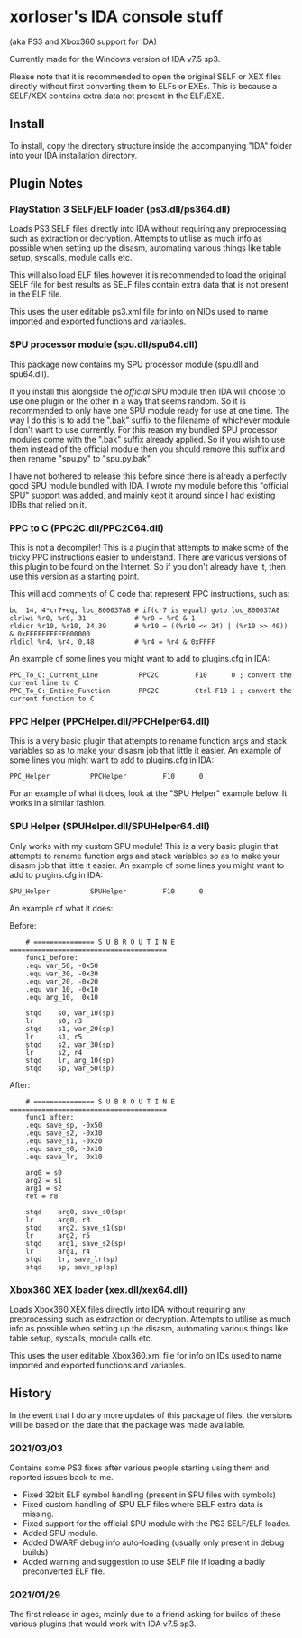 # xorloser's IDA console stuff
(aka PS3 and Xbox360 support for IDA)

Currently made for the Windows version of IDA v7.5 sp3.

Please note that it is recommended to open the original SELF or XEX files directly
without first converting them to ELFs or EXEs. This is because a SELF/XEX contains
extra data not present in the ELF/EXE.

## Install
To install, copy the directory structure inside the accompanying "IDA" folder into your IDA installation directory.

## Plugin Notes

### PlayStation 3 SELF/ELF loader (ps3.dll/ps364.dll)
Loads PS3 SELF files directly into IDA without requiring any preprocessing such as extraction or decryption.
Attempts to utilise as much info as possible when setting up the disasm, automating
various things like table setup, syscalls, module calls etc.

This will also load ELF files however it is recommended to load the original SELF file
for best results as SELF files contain extra data that is not present in the ELF file.

This uses the user editable ps3.xml file for info on NIDs used to name imported and exported
functions and variables.

### SPU processor module (spu.dll/spu64.dll)
This package now contains my SPU processor module (spu.dll and spu64.dll).

If you install this alongside the *official* SPU module then IDA will choose to use
one plugin or the other in a way that seems random. So it is recommended to only
have one SPU module ready for use at one time. The way I do this is to add the ".bak"
suffix to the filename of whichever module I don't want to use currently.
For this reason my bundled SPU processor modules come with the ".bak" suffix already applied.
So if you wish to use them instead of the official module then you should remove this suffix
and then rename "spu.py" to "spu.py.bak".

I have not bothered to release this before since there is already a perfectly good
SPU module bundled with IDA. I wrote my module before this "official SPU" support was added,
and mainly kept it around since I had existing IDBs that relied on it.

### PPC to C (PPC2C.dll/PPC2C64.dll)
This is not a decompiler!
This is a plugin that attempts to make some of the tricky PPC instructions easier to understand.
There are various versions of this plugin to be found on the Internet.
So if you don't already have it, then use this version as a starting point.

This will add comments of C code that represent PPC instructions, such as:

	bc  14, 4*cr7+eq, loc_800037A8 # if(cr7 is equal) goto loc_800037A8
	clrlwi %r0, %r0, 31            # %r0 = %r0 & 1
	rldicr %r10, %r10, 24,39       # %r10 = ((%r10 << 24) | (%r10 >> 40)) & 0xFFFFFFFFFF000000
	rldicl %r4, %r4, 0,48          # %r4 = %r4 & 0xFFFF

An example of some lines you might want to add to plugins.cfg in IDA:

	PPC_To_C:_Current_Line          PPC2C         F10      0 ; convert the current line to C
	PPC_To_C:_Entire_Function       PPC2C         Ctrl-F10 1 ; convert the current function to C


### PPC Helper (PPCHelper.dll/PPCHelper64.dll)
This is a very basic plugin that attempts to rename function args and stack variables so as to make your disasm job that little it easier.
An example of some lines you might want to add to plugins.cfg in IDA:

	PPC_Helper          PPCHelper         F10      0

For an example of what it does, look at the "SPU Helper" example below. It works in a similar fashion.

### SPU Helper (SPUHelper.dll/SPUHelper64.dll)
Only works with my custom SPU module!
This is a very basic plugin that attempts to rename function args and stack variables so as to make your disasm job that little it easier.
An example of some lines you might want to add to plugins.cfg in IDA:

	SPU_Helper          SPUHelper         F10      0

An example of what it does:

Before:
```
	# =============== S U B R O U T I N E =======================================
	func1_before:
	.equ var_50, -0x50
	.equ var_30, -0x30
	.equ var_20, -0x20
	.equ var_10, -0x10
	.equ arg_10,  0x10

	stqd    s0, var_10(sp)
	lr      s0, r3
	stqd    s1, var_20(sp)
	lr      s1, r5
	stqd    s2, var_30(sp)
	lr      s2, r4
	stqd    lr, arg_10(sp)
	stqd    sp, var_50(sp)
```
After:
```
	# =============== S U B R O U T I N E =======================================
	func1_after:
	.equ save_sp, -0x50
	.equ save_s2, -0x30
	.equ save_s1, -0x20
	.equ save_s0, -0x10
	.equ save_lr,  0x10

	arg0 = s0
	arg2 = s1
	arg1 = s2
	ret = r8

	stqd    arg0, save_s0(sp)
	lr      arg0, r3
	stqd    arg2, save_s1(sp)
	lr      arg2, r5
	stqd    arg1, save_s2(sp)
	lr      arg1, r4
	stqd    lr, save_lr(sp)
	stqd    sp, save_sp(sp)
```


### Xbox360 XEX loader (xex.dll/xex64.dll)
Loads Xbox360 XEX files directly into IDA without requiring any preprocessing such as extraction or decryption.
Attempts to utilise as much info as possible when setting up the disasm, automating
various things like table setup, syscalls, module calls etc.

This uses the user editable Xbox360.xml file for info on IDs used to name imported and exported
functions and variables.


## History
In the event that I do any more updates of this package of files, the versions will be based on the date that the package was made available.

### 2021/03/03
Contains some PS3 fixes after various people starting using them and reported issues back to me.
* Fixed 32bit ELF symbol handling (present in SPU files with symbols)
* Fixed custom handling of SPU ELF files where SELF extra data is missing.
* Fixed support for the official SPU module with the PS3 SELF/ELF loader.
* Added SPU module.
* Added DWARF debug info auto-loading (usually only present in debug builds)
* Added warning and suggestion to use SELF file if loading a badly preconverted ELF file.

### 2021/01/29
The first release in ages, mainly due to a friend asking for builds of these various plugins that would work with IDA v7.5 sp3.
